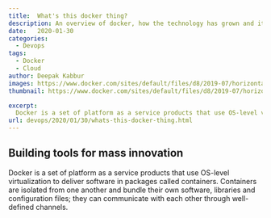 ```yaml
---
title:  What's this docker thing?
description: An overview of docker, how the technology has grown and its readiness to be run in production
date:   2020-01-30
categories:
  - Devops
tags:
  - Docker
  - Cloud
author: Deepak Kabbur
images: https://www.docker.com/sites/default/files/d8/2019-07/horizontal-logo-monochromatic-white.png
thumbnail: https://www.docker.com/sites/default/files/d8/2019-07/horizontal-logo-monochromatic-white.png

excerpt:
  Docker is a set of platform as a service products that use OS-level virtualization to deliver software in packages called containers. Containers are isolated from one another and bundle their own software, libraries and configuration files; they can communicate with each other through well-defined channels.
url: devops/2020/01/30/whats-this-docker-thing.html
---
```


## Building tools for mass innovation
  Docker is a set of platform as a service products that use OS-level virtualization to deliver software in packages called containers. Containers are isolated from one another and bundle their own software, libraries and configuration files; they can communicate with each other through well-defined channels.
